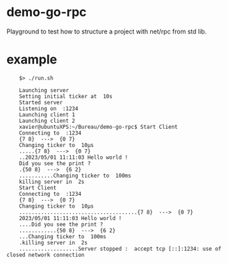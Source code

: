 # demo-go-rpc
Playground to test how to structure a project with net/rpc from std lib.


# example


        $> ./run.sh 

        Launching server
        Setting initial ticker at  10s
        Started server
        Listening on  :1234
        Launching client 1
        Launching client 2
        xavier@ubuntuXPS:~/Bureau/demo-go-rpc$ Start Client
        Connecting to  :1234
        {7 8}  --->  {0 7}
        Changing ticker to  10µs
        .....{7 8}  --->  {0 7}
        ..2023/05/01 11:11:03 Hello world !
        Did you see the print ?
        .{50 8}  --->  {6 2}
        ...........Changing ticker to  100ms
        killing server in  2s
        Start Client
        Connecting to  :1234
        {7 8}  --->  {0 7}
        Changing ticker to  10µs
        ......................................{7 8}  --->  {0 7}
        2023/05/01 11:11:03 Hello world !
        ....Did you see the print ?
        ............{50 8}  --->  {6 2}
        ...Changing ticker to  100ms
        .killing server in  2s
        ...................Server stopped :  accept tcp [::]:1234: use of closed network connection

